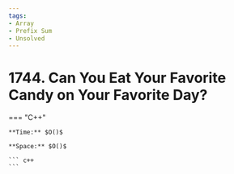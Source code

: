 ```yaml
---
tags:
- Array
- Prefix Sum
- Unsolved
---
```



# 1744. Can You Eat Your Favorite Candy on Your Favorite Day?

=== "C++"

    **Time:** $O()$

    **Space:** $O()$

    ``` c++
    ```